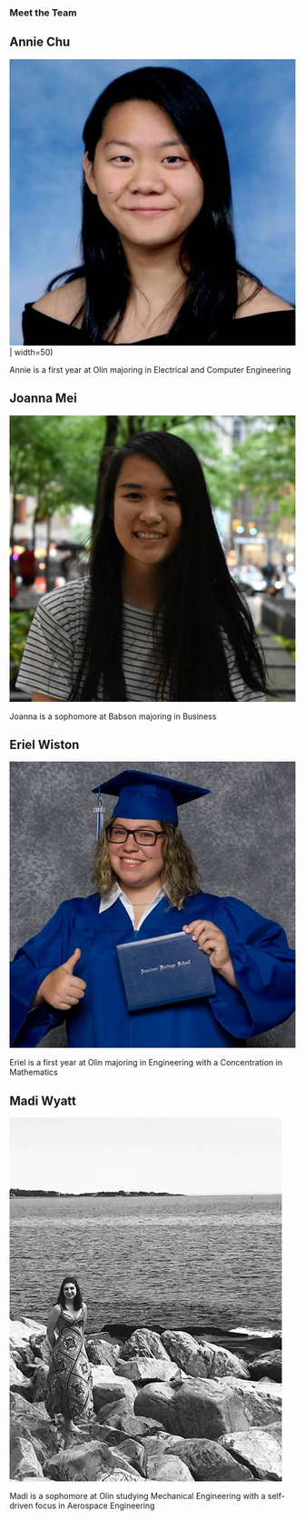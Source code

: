 ### Meet the Team

## Annie Chu
![](annie.jpg)| width=50)

Annie is a first year at Olin majoring in Electrical and Computer Engineering

## Joanna Mei
![](joanna.jpg)

Joanna is a sophomore at Babson majoring in Business

## Eriel Wiston
![](eriel.jpg)

Eriel is a first year at Olin majoring in Engineering with a Concentration in Mathematics

## Madi Wyatt
![](madi.JPG)

Madi is a sophomore at Olin studying Mechanical Engineering with a self-driven focus in Aerospace Engineering
